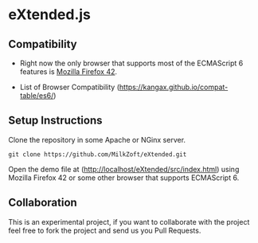 # eXtended.js

## Compatibility

* Right now the only browser that supports most of the ECMAScript 6 features is [Mozilla Firefox 42](https://www.mozilla.org/en-US/firefox/developer/).

* List of Browser Compatibility (<https://kangax.github.io/compat-table/es6/>)

## Setup Instructions

Clone the repository in some Apache or NGinx server.

`git clone https://github.com/MilkZoft/eXtended.git`

Open the demo file at (<http://localhost/eXtended/src/index.html>) using Mozilla Firefox 42 or some other browser that supports ECMAScript 6.

## Collaboration

This is an experimental project, if you want to collaborate with the project feel free to fork the project and send us you Pull Requests.
